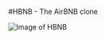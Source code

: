 #HBNB - The AirBNB clone

![Image of HBNB](https://holbertonintranet.s3.amazonaws.com/uploads/medias/2018/6/65f4a1dd9c51265f49d0.png?X-Amz-Algorithm=AWS4-HMAC-SHA256&X-Amz-Credential=AKIARDDGGGOUWMNL5ANN%2F20210219%2Fus-east-1%2Fs3%2Faws4_request&X-Amz-Date=20210219T122246Z&X-Amz-Expires=86400&X-Amz-SignedHeaders=host&X-Amz-Signature=9208a7e27b83a9eb525bba5f319c9b44dc6dfc4389a456f973ce0c1af4f8cecb)